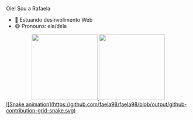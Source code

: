 Oie! Sou a Rafaela

- 🔭 Estuando desinvolimento Web
- 😄 Pronouns: ela/dela
<div align="center">
  <a href="https://github.com/faela98">
  <img height="180em" src="https://github-readme-stats.vercel.app/api?username=faela98&show_icons=true&theme=onedark&include_all_commits=true&count_private=true"/>
  <img height="180em" src="https://github-readme-stats.vercel.app/api/top-langs/?username=faela98&layout=compact&langs_count=7&theme=onedark"/>
</div>
  <div> 
      ![Snake animation](https://github.com/faela98/faela98/blob/output/github-contribution-grid-snake.svg)
</div>
